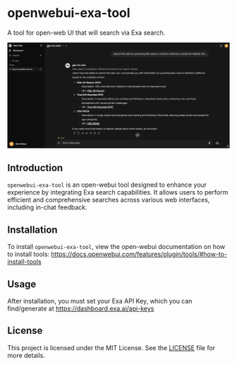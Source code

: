 # openwebui-exa-tool

A tool for open-web UI that will search via Exa search.

![Screenshot](./screenshot.png)

## Introduction

`openwebui-exa-tool` is an open-webui tool designed to enhance your experience by integrating Exa search capabilities.
It allows users to perform efficient and comprehensive searches across various web interfaces, including in-chat feedback.

## Installation

To install `openwebui-exa-tool`, view the open-webui documentation on how to install tools: https://docs.openwebui.com/features/plugin/tools/#how-to-install-tools

## Usage

After installation, you must set your Exa API Key, which you can find/generate at https://dashboard.exa.ai/api-keys


## License

This project is licensed under the MIT License. See the [LICENSE](LICENSE) file for more details.
